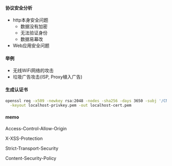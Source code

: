 #### 协议安全分析

- http本身安全问题
  - 数据没有加密
  - 无法验证身份
  - 数据易幕改
- Web应用安全问题



#### 举例

- 无线WiFi网络的攻击
- 垃圾广告攻击(ISP, Proxy植入广告)




#### 生成认证书
```sh
openssl req -x509 -newkey rsa:2048 -nodes -sha256 -days 3650 -subj '/CN=localhost' \
  -keyout localhost-privkey.pem -out localhost-cert.pem
```



#### memo

Access-Control-Allow-Origin

X-XSS-Protection

Strict-Transport-Security

Content-Security-Policy
